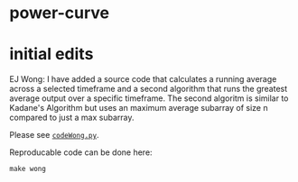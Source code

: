 # power-curve

# initial edits

EJ Wong: 
I have added a source code that calculates a running average across a selected timeframe and a second algorithm that runs the greatest average output over a specific timeframe. The second algoritm is similar to Kadane's Algorithm but uses an maximum average subarray of size n compared to just a max subarray.

Please see [`codeWong.py`](src/codeWong.py). 

Reproducable code can be done here:

```
make wong
```
